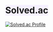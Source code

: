# <span style='background-color: #f5f0ff'>Solved.ac</span>

[![Solved.ac Profile](http://mazassumnida.wtf/api/v2/generate_badge?boj=kjw7957)](https://solved.ac/kjw7957/)
